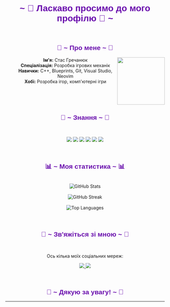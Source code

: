 <body>
  <center>
    <h1 style="font-family: 'Arial', sans-serif; color: #6a0dad;" align="center">~ 💖 Ласкаво просимо до мого профілю 💖 ~</h1>
    <br>
    <div align="center">
      <h2 style="font-family: 'Arial', sans-serif; color: #6a0dad;" align="center">🦊 ~ Про мене ~ 🦊</h2>
      <div align="center">
        <img src="https://64.media.tumblr.com/e1f1c97123ae217eb731500e502e0083/tumblr_n9dxcikmIU1qc9zfzo7_r1_250.gif" align="right" width="150">
      </div>
     <ul style="list-style-type: none;">
  <li style="margin-left: 5px;"><b>Ім'я:</b> Стас Гречанюк</li>
  <li style="margin-left: 5px;"><b>Спеціалізація:</b> Розробка ігрових механік</li>
  <li style="margin-left: 5px;"><b>Навички:</b> C++, Blueprints, Git, Visual Studio, Neovim</li>
  <li style="margin-left: 5px;"><b>Хобі:</b> Розробка ігор, комп'ютерні ігри</li>
</ul>
      <br><br><br>
    </div>
    <div>
      <h2 style="font-family: 'Arial', sans-serif; color: #6a0dad;" align="center">📇 ~ Знання ~ 📇</h2>
      <br>
      <p align="center">
        <img src="https://img.shields.io/badge/C++-00599C?style=for-the-badge&logo=c%2B%2B&logoColor=white" />
        <img src="https://img.shields.io/badge/Unreal%20Engine-0E1128?style=for-the-badge&logo=unreal-engine&logoColor=white" />
        <img src="https://img.shields.io/badge/Blueprints-5C6BC0?style=for-the-badge&logo=unreal-engine&logoColor=white" />
        <img src="https://img.shields.io/badge/Visual%20Studio-5C2D91?style=for-the-badge&logo=visual-studio&logoColor=white" />
        <img src="https://img.shields.io/badge/Neovim-57A143?style=for-the-badge&logo=neovim&logoColor=white" />
        <img src="https://img.shields.io/badge/Git-F05032?style=for-the-badge&logo=git&logoColor=white" />
      </p>
      <br>
    </div>
    <div>
      <h2 style="font-family: 'Arial', sans-serif; color: #6a0dad;" align="center">📊 ~ Моя статистика ~ 📊</h2>
      <br>
      <div align="center">
        <img src="https://github-readme-stats.vercel.app/api?username=SplyZzZ&show_icons=true&theme=radical" alt="GitHub Stats" />
        <br><br>
        <img src="https://github-readme-streak-stats.herokuapp.com?user=SplyZzZ&theme=radical" alt="GitHub Streak" />
        <br><br>
        <img src="https://github-readme-stats.vercel.app/api/top-langs/?username=SplyZzZ&layout=compact&theme=radical" alt="Top Languages" />
      </div>
      <br>
    </div>
    <br>
    <div>
      <h2 style="font-family: 'Arial', sans-serif; color: #6a0dad;" align="center">📝 ~ Зв'яжіться зі мною ~ 📝</h2>
      <br>
      <p align="center">Ось кілька моїх соціальних мереж:</p>
      <p align="center">
        <a href="https://discord.com/users/splyzzz_" target="_blank">
          <img src="https://img.shields.io/badge/Discord-%237289DA.svg?&style=for-the-badge&logo=discord&logoColor=white"/>
        </a>
        <a href="https://t.me/spluzz" target="_blank">
          <img src="https://img.shields.io/badge/Telegram-%231DA1F2.svg?&style=for-the-badge&logo=telegram&logoColor=white"/>
        </a>
      </p>
    </div>
    <br>
    <div>
      <h2 style="font-family: 'Arial', sans-serif; color: #6a0dad;" align="center">💖 ~ Дякую за увагу! ~ 💖</h2>
      <hr>
    </div>
  </center>
</body>
